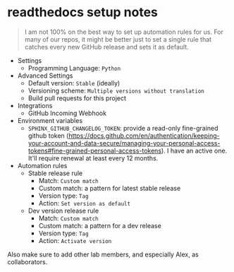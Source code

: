 # readthedocs setup notes

> I am not 100% on the best way to set up automation rules for us. For many of our repos, it might be better just to set a single rule that catches every new GitHub release and sets it as default.

* Settings
  * Programming Language: `Python`
* Advanced Settings
  * Default version: `Stable` (ideally)
  * Versioning scheme: `Multiple versions without translation`
  * Build pull requests for this project
* Integrations
  * GitHub Incoming Webhook
* Environment variables
  * `SPHINX_GITHUB_CHANGELOG_TOKEN`: provide a read-only fine-grained github token (https://docs.github.com/en/authentication/keeping-your-account-and-data-secure/managing-your-personal-access-tokens#fine-grained-personal-access-tokens). I have an active one. It'll require renewal at least every 12 months.
* Automation rules
  * Stable release rule
    * Match: `Custom match`
    * Custom match: a pattern for latest stable release
    * Version type: `Tag`
    * Action: `Set version as default`
  * Dev version release rule
    * Match: `Custom match`
    * Custom match: a pattern for a dev release
    * Version type: `Tag`
    * Action: `Activate version`

Also make sure to add other lab members, and especially Alex, as collaborators.
